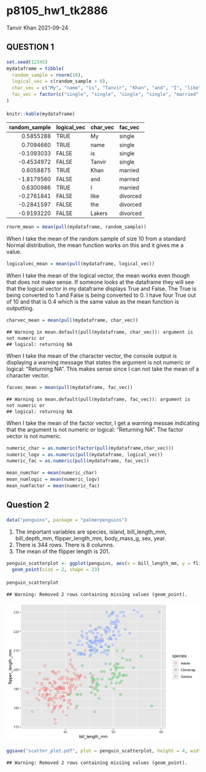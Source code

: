 p8105\_hw1\_tk2886
================
Tanvir Khan
2021-09-24

## QUESTION 1

``` r
set.seed(12345)
mydataframe = tibble(
  random_sample = rnorm(10),
  logical_vec = c(random_sample > 0),
  char_vec = c("My", "name", "is", "Tanvir", "Khan", "and", "I", "like", "the", "Lakers"),
  fac_vec = factor(c("single", "single", "single", "single", "married", "married", "married", "divorced", "divorced", "divorced")),
)

knitr::kable(mydataframe)
```

| random\_sample | logical\_vec | char\_vec | fac\_vec |
|---------------:|:-------------|:----------|:---------|
|      0.5855288 | TRUE         | My        | single   |
|      0.7094660 | TRUE         | name      | single   |
|     -0.1093033 | FALSE        | is        | single   |
|     -0.4534972 | FALSE        | Tanvir    | single   |
|      0.6058875 | TRUE         | Khan      | married  |
|     -1.8179560 | FALSE        | and       | married  |
|      0.6300986 | TRUE         | I         | married  |
|     -0.2761841 | FALSE        | like      | divorced |
|     -0.2841597 | FALSE        | the       | divorced |
|     -0.9193220 | FALSE        | Lakers    | divorced |

``` r
rnorm_mean = mean(pull(mydataframe, random_sample))
```

When I take the mean of the random sample of size 10 from a standard
Normal distribution, the mean function works on this and it gives me a
value.

``` r
logicalvec_mean = mean(pull(mydataframe, logical_vec))
```

When I take the mean of the logical vector, the mean works even though
that does not make sense. If someone looks at the dataframe they will
see that the logical vector in my dataframe displays True and False. The
True is being converted to 1 and False is being converted to 0. I have
four True out of 10 and that is 0.4 which is the same value as the mean
function is outputting.

``` r
charvec_mean = mean(pull(mydataframe, char_vec))
```

    ## Warning in mean.default(pull(mydataframe, char_vec)): argument is not numeric or
    ## logical: returning NA

When I take the mean of the character vector, the console output is
displaying a warning message that states the argument is not numeric or
logical: “Returning NA”. This makes sense since I can not take the mean
of a character vector.

``` r
facvec_mean = mean(pull(mydataframe, fac_vec))
```

    ## Warning in mean.default(pull(mydataframe, fac_vec)): argument is not numeric or
    ## logical: returning NA

When I take the mean of the factor vector, I get a warning messae
indicating that the argument is not numeric or logical: “Returning NA”.
The factor vector is not numeric.

``` r
numeric_char = as.numeric(factor(pull(mydataframe,char_vec)))
numeric_logv = as.numeric(pull(mydataframe, logical_vec))
numeric_fac = as.numeric(pull(mydataframe, fac_vec))
```

``` r
mean_numchar = mean(numeric_char)
mean_numlogic = mean(numeric_logv)
mean_numfactor = mean(numeric_fac)
```

## Question 2

``` r
data("penguins", package = "palmerpenguins")
```

1.  The important variables are species, island, bill\_length\_mm,
    bill\_depth\_mm, flipper\_length\_mm, body\_mass\_g, sex, year.
2.  There is 344 rows. There is 8 columns.
3.  The mean of the flipper length is 201.

``` r
penguin_scatterplot <- ggplot(penguins, aes(x = bill_length_mm, y = flipper_length_mm, color = species)) +
  geom_point(size = 2, shape = 23)

penguin_scatterplot
```

    ## Warning: Removed 2 rows containing missing values (geom_point).

![](p8105_hw1_tk2886_files/figure-gfm/Creating%20scatterplot-1.png)<!-- -->

``` r
ggsave("scatter_plot.pdf", plot = penguin_scatterplot, height = 4, width = 6)
```

    ## Warning: Removed 2 rows containing missing values (geom_point).
